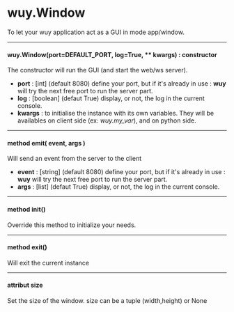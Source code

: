 # wuy.Window
To let your wuy application act as a GUI in mode app/window.

---
#### wuy.Window(port=DEFAULT_PORT, log=True, ** kwargs) : constructor
The constructor will run the GUI (and start the web/ws server).
  * **port** : [int] (default 8080) define your port, but if it's already in use : **wuy** will try the next free port to run the server part.
  * **log** : [boolean] (defaut True) display, or not, the log in the current console.
  * **kwargs** : to initialise the instance with its own variables. They will be availables on client side (ex: _wuy.my_var_), and on python side.

---
#### method emit( event, args )
Will send an event from the server to the client
  * **event** : [string] (default 8080) define your port, but if it's already in use : **wuy** will try the next free port to run the server part.
  * **args** : [list] (defaut True) display, or not, the log in the current console.

---
#### method init()
Override this method to initialize your needs.

---
#### method exit()
Will exit the current instance

---
#### attribut size
Set the size of the window. size can be a tuple (width,height) or None




